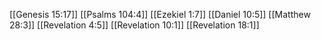 [[Genesis 15:17]]
[[Psalms 104:4]]
[[Ezekiel 1:7]]
[[Daniel 10:5]]
[[Matthew 28:3]]
[[Revelation 4:5]]
[[Revelation 10:1]]
[[Revelation 18:1]]

